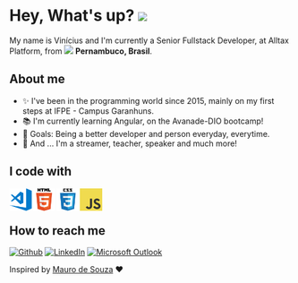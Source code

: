 <h1> Hey, What's up?     <img src="https://emojis.slackmojis.com/emojis/images/1577305505/7373/hand_wave.gif?1577305505" width="50"/></h1>


<p> My name is Vinícius and I'm currently a Senior Fullstack Developer, at Alltax Platform, from <img src="https://image.flaticon.com/icons/svg/197/197386.svg" width="13" /> <b>Pernambuco, Brasil</b>. <p>

## About me

- ✨ I've been in the programming world since 2015, mainly on my first steps at IFPE - Campus Garanhuns.
- 📚 I'm currently learning Angular, on the Avanade-DIO bootcamp!
- 🎯 Goals: Being a better developer and person everyday, everytime.
- 🎲 And ... I'm a streamer, teacher, speaker and much more!

## I code with

<img align="left" title="Visual Studio Code" alt="Visual Studio Code" width="40px" style="margin-right: 2px;" src="https://raw.githubusercontent.com/github/explore/80688e429a7d4ef2fca1e82350fe8e3517d3494d/topics/visual-studio-code/visual-studio-code.png" />

<img align="left" title="HTML5" alt="HTML5" width="40px" style="margin-right: 2px;" src="https://raw.githubusercontent.com/github/explore/80688e429a7d4ef2fca1e82350fe8e3517d3494d/topics/html/html.png" />

<img align="left" title="CSS3" alt="CSS3" width="40px" style="margin-right: 2px;" src="https://raw.githubusercontent.com/github/explore/80688e429a7d4ef2fca1e82350fe8e3517d3494d/topics/css/css.png" />

<img align="left" title="Javascript" alt="Javascript" width="40px" style="margin-right: 2px;" src="https://raw.githubusercontent.com/github/explore/80688e429a7d4ef2fca1e82350fe8e3517d3494d/topics/javascript/javascript.png"/>

<br />
<br />

<h2> How to reach me </h2>

<p><a href="https://github.com/viniciussoaresti" target="_blank"><img alt="Github" src="https://img.shields.io/badge/GitHub-%2312100E.svg?&style=for-the-badge&logo=Github&logoColor=white" /></a> <a href="https://www.linkedin.com/in/vsti/" target="_blank"><img alt="LinkedIn" src="https://img.shields.io/badge/linkedin-%230077B5.svg?&style=for-the-badge&logo=linkedin&logoColor=white" /></a>
<a href="mailto:viniciussoaresti@gmail.com" target="_blank"><img alt="Microsoft Outlook" src="https://img.shields.io/badge/Email-%230077B5.svg?&style=for-the-badge&logo=microsoft-outlook&logoColor=white" /></a>
</p>

Inspired by <a href="https://github.com/maurodesouza" target="_blank">Mauro de Souza</a> :heart:
